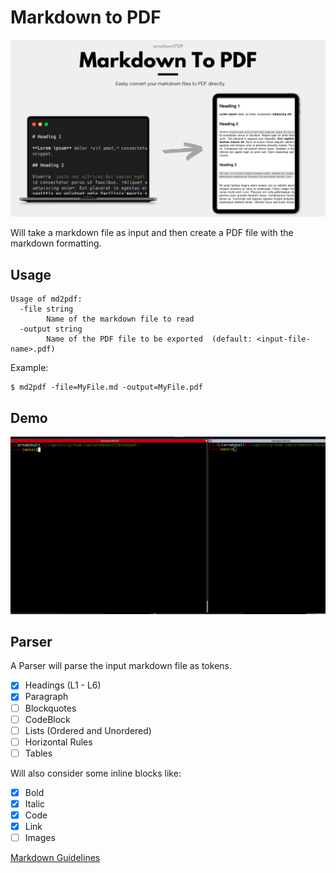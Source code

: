# Markdown to PDF

![hero](/.github/assets/hero.png)

Will take a markdown file as input and then create a PDF file with the markdown formatting.

## Usage

```
Usage of md2pdf:
  -file string
    	Name of the markdown file to read
  -output string
    	Name of the PDF file to be exported  (default: <input-file-name>.pdf)
```

Example:

```
$ md2pdf -file=MyFile.md -output=MyFile.pdf
```

## Demo

![demo](./.github/assets/md2pdfv1.gif)

## Parser

A Parser will parse the input markdown file as tokens.

- [X] Headings (L1 - L6)
- [X] Paragraph
- [ ] Blockquotes
- [ ] CodeBlock
- [ ] Lists (Ordered and Unordered)
- [ ] Horizontal Rules
- [ ] Tables

Will also consider some inline blocks like:

- [X] Bold
- [X] Italic
- [X] Code
- [X] Link
- [ ] Images

[Markdown Guidelines](https://www.markdownguide.org/basic-syntax/)
